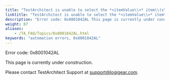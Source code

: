 ```yaml
--- 
title: "TestArchitect is unable to select the *<itemValue\\>* item\\(s\\) in the *<controlName\\>* control, which resides in the *<windowName\\>* window."
linktitle: "TestArchitect is unable to select the *<itemValue\\>* item\\(s\\) in the *<controlName\\>* control, which resides in the *<windowName\\>* window."
description: "Error code: 0x8001042AL This page is currently under construction. Please contact TestArchitect Support at support@logigear.com ."
weight: 87
aliases: 
    - /TA_FAQ/Topics/0x8001042AL.html
keywords: "automation errors, 0x8001042AL"
---
```


Error code: 0x8001042AL

This page is currently under construction.

Please contact TestArchitect Support at [support@logigear.com](mailto:support@logigear.com).




